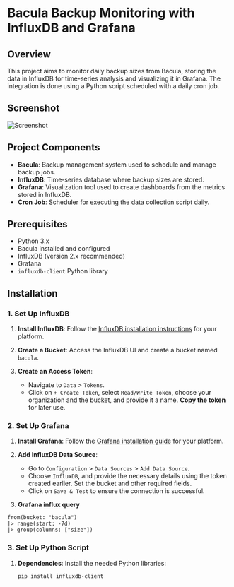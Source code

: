 # Bacula Backup Monitoring with InfluxDB and Grafana

## Overview
This project aims to monitor daily backup sizes from Bacula, storing the data in InfluxDB for time-series analysis and visualizing it in Grafana. The integration is done using a Python script scheduled with a daily cron job.

## Screenshot
![Screenshot](https://s3-eu-west-1.amazonaws.com/enigma14-public/public/bacula-grafana.png)

## Project Components
- **Bacula**: Backup management system used to schedule and manage backup jobs.
- **InfluxDB**: Time-series database where backup sizes are stored.
- **Grafana**: Visualization tool used to create dashboards from the metrics stored in InfluxDB.
- **Cron Job**: Scheduler for executing the data collection script daily.

## Prerequisites
- Python 3.x
- Bacula installed and configured
- InfluxDB (version 2.x recommended)
- Grafana
- `influxdb-client` Python library

## Installation

### 1. Set Up InfluxDB
1. **Install InfluxDB**:
   Follow the [InfluxDB installation instructions](https://docs.influxdata.com/influxdb/v2.0/install/) for your platform.
   
2. **Create a Bucket**:
   Access the InfluxDB UI and create a bucket named `bacula`.

3. **Create an Access Token**:
   - Navigate to `Data` > `Tokens`.
   - Click on `+ Create Token`, select `Read/Write Token`, choose your organization and the bucket, and provide it a name. **Copy the token** for later use.

### 2. Set Up Grafana
1. **Install Grafana**:
   Follow the [Grafana installation guide](https://grafana.com/docs/grafana/latest/installation/) for your platform.
 
2. **Add InfluxDB Data Source**:
   - Go to `Configuration` > `Data Sources` > `Add Data Source`.
   - Choose `InfluxDB`, and provide the necessary details using the token created earlier. Set the bucket and other required fields.
   - Click on `Save & Test` to ensure the connection is successful.

3. **Grafana influx query**
```
from(bucket: "bacula")
|> range(start: -7d) 
|> group(columns: ["size"])
```

### 3. Set Up Python Script
1. **Dependencies**:
   Install the needed Python libraries:
   ```bash
   pip install influxdb-client
   ```